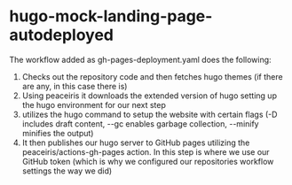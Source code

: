 # hugo-mock-landing-page-autodeployed
The workflow added as gh-pages-deployment.yaml does the following:
1. Checks out the repository code and then fetches hugo themes (if there are any, in this case there is)
2. Using peaceiris it downloads the extended version of hugo setting up the hugo environment for our next step
3. utilizes the hugo command to setup the website with certain flags (-D includes draft content, --gc enables garbage collection, --minify minifies the output)
4. It then publishes our hugo server to GitHub pages utilizing the peaceiris/actions-gh-pages action. In this step is where we use our GitHub token (which is why we configured our repositories workflow settings the way we did)

